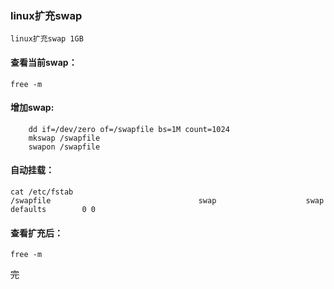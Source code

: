 <!--
author: hack0072008
head: http://www.etcunion.com/static/logo1_128x128.jpg
date: 2018-12-27
title: linux扩swap
tags: linux,swap
images: http://www.etcunion.com/static/logo1_128x128.jpg
category: linux
status: publish
summary: linux扩swap
-->


### linux扩充swap
    linux扩充swap 1GB

#### 查看当前swap：
```shell
free -m
```


#### 增加swap:
```shell
    dd if=/dev/zero of=/swapfile bs=1M count=1024
    mkswap /swapfile
    swapon /swapfile
```

#### 自动挂载：
```shell
cat /etc/fstab
/swapfile                                 swap                    swap    defaults        0 0
```

#### 查看扩充后：
```shell
free -m
```



~~完~~
